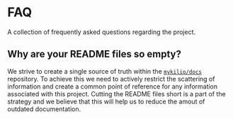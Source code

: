 # FAQ

A collection of frequently asked questions regarding the project.

## Why are your README files so empty?

We strive to create a single source of truth within the [`mykilio/docs`][repo-docs] repository. To achieve this we need to actively restrict the scattering of information and create a common point of reference for any information associated with this project. Cutting the README files short is a part of the strategy and we believe that this will help us to reduce the amout of outdated documentation.

[repo-docs]: https://github.com/mykilio/docs
